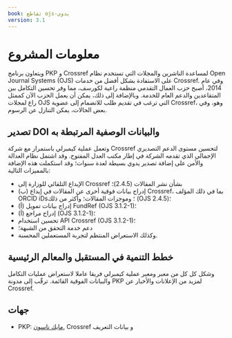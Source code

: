 ```yaml
---
book: تقاطع ojs-يدوي
version: 3.1
---
```


# معلومات المشروع

ويتعاون برنامج PKP و Crossref لمساعدة الناشرين والمجلات التي تستخدم نظام Open Journal Systems (OJS) على الاستفادة بشكل أفضل من خدمات Crossref. وفي عام 2014، أصبح حزب العمال التقدمي منظمة راعية لكورسف، مما وفر تحسين التكامل بين المتقاعدين والدعم العام للخدمة. وبالإضافة إلى ذلك، يمكن أن يعمل الحزب الآن كممثل راع لمجلات OJS التي ترغب في تقديم طلب للانضمام إلى عضوية Crossref، وهو، وفي بعض الحالات، يمكن التنازل عن الرسوم.

## تصدير DOI والبيانات الوصفية المرتبطة به

وتعمل عملية كيمبرلي باستمرار مع شركة Crossref لتحسين مستوى الدعم التصديري الإجمالي الذي تقدمه الشركة في إطار مكتب العدل المفتوح. وقد اشتمل نظام العدالة والأمن على إضافة تصدير يدوي بسيطة لعدة سنوات؛ وقد استكملت هذه الإضافة بالمميزات التالية:

- الإيداع التلقائي للوزارة إلى Crossref بشأن نشر المقالات (2.4.5)؛
- (ب) إدراج بيانات فوقية أخرى عن المقالات في إيداع Crossref، بما في ذلك المؤلف ORCID iDs؛ وموجزات المقالات؛ وأكثر من ذلك (OJS 2.4.5)؛
- (أ) إدراج بيانات تمويل FundRef (OJS 3.1.2-1)؛
- (أ) إدراج مراجع (OJS 3.1.2-1)؛
- تحسين استخدام API Crossref (OJS 3.1.2-1)؛
- دعم خدمة التحقق من الشبهة؛
- وكذلك الاستعراض المنتظم لتجربة المستعملين المحسنة.

## خطط التنمية في المستقبل والمعالم الرئيسية

وشكل كل كل من معبر ومعبر عملية كيمبرلي فريقا عاملا لاستعراض عمليات التكامل والبيانات الفوقية القائمة. ترقّب إلى مدونة PKP لمزيد من الإعلانات والأخبار عن Crossref.

## جهات

- PKP: [مايك ناسون](mailto:pkp.contact@gmail.com), Crossref و بيانات التعريف
